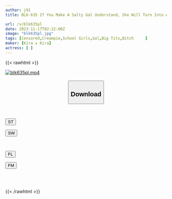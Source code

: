 ```yaml
---
author: j91
title: BLK-635 If You Make A Salty Gal Understand, She Will Turn Into A Sexual Monster! I Used Up A Whole Box Of Condoms And Fucked Her Raw With Creampie.

url: /v/blk635pl
date: 2023-11-17T02:22:00Z
image: "blk635pl.jpg"
tags: [Censored,Creampie,School Girls,Gal,Big Tits,Bitch	 ]
maker: [Kira ★ Kira]
actress: [ ]
---
```



{{< rawhtml >}}

<div class="video" data-videoid="bRRyZKKMOgTPw28">
    <a href="javascript:;">
        <img src="/v/blk635pl/blk635pl.jpg" width="WIDTH" height="HEIGHT" alt="blk635pl.mp4" loading="lazy">
    </a>
</div>

<script type="text/javascript" src="https://j91.asia/asset/on-demand-st.js"></script>

<br>
  <link rel="stylesheet" href="https://j91.asia/asset/bs5.css">
  
  <center>
  <button class="btn btn-primary" type="button" data-bs-toggle="collapse" data-bs-target=".multi-collapse" aria-expanded="false" aria-controls="multiCollapseExample1 multiCollapseExample2"><h2>Download</h2></button></center>
</p>
<div class="row">
  <div class="col">
    <div class="collapse multi-collapse" id="multiCollapseExample1">
      <div class="card card-body">
	      	      <br>
<div class="buttons">  
<p><a href="https://streamtape.to/v/bRRyZKKMOgTPw28" target="_blank"><button class="btn-hover color-3"><i class="fa fa-download"></i> ST</button></a></p>
<p><a href="https://sfastwish.com/kupagwfevel4" target="_blank"><button class="btn-hover color-2"><i class="fa fa-download"></i> SW</button></a></p></div>
    </div>
  </div>
</div>
  <div class="col">
    <div class="collapse multi-collapse" id="multiCollapseExample2">
      <div class="card card-body">
	      <br>
<div class="buttons">
<p><a href="javascript:;" target="_blank"><button class="btn-hover color-9"><i class="fa fa-download"></i> FL</button></a></p>
<p><a href="javascript:;" target="_blank"><button class="btn-hover color-8"><i class="fa fa-download"></i> FM</button></a></p></div>
<br><br>
      </div>
    </div>
  </div>
</div>

{{< /rawhtml >}}
